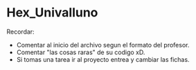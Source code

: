 # Hex_Univalluno

Recordar:

- Comentar al inicio del archivo segun el formato del profesor.
- Comentar "las cosas raras" de su codigo xD.
- Si tomas una tarea ir al proyecto entrea y cambiar las fichas.
